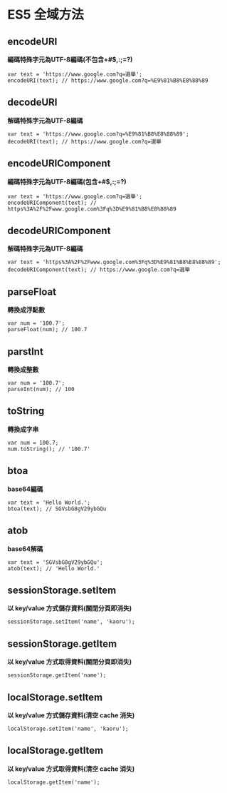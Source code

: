 # ES5 全域方法

## encodeURI
__編碼特殊字元為UTF-8編碼(不包含+#$,:;=?)__

````
var text = 'https://www.google.com?q=選舉';
encodeURI(text); // https://www.google.com?q=%E9%81%B8%E8%88%89
````

## decodeURI
__解碼特殊字元為UTF-8編碼__

````
var text = 'https://www.google.com?q=%E9%81%B8%E8%88%89';
decodeURI(text); // https://www.google.com?q=選舉
````

## encodeURIComponent
__編碼特殊字元為UTF-8編碼(包含+#$,:;=?)__

````
var text = 'https://www.google.com?q=選舉';
encodeURIComponent(text); // https%3A%2F%2Fwww.google.com%3Fq%3D%E9%81%B8%E8%88%89
````

## decodeURIComponent
__解碼特殊字元為UTF-8編碼__

````
var text = 'https%3A%2F%2Fwww.google.com%3Fq%3D%E9%81%B8%E8%88%89';
decodeURIComponent(text); // https://www.google.com?q=選舉
````

## parseFloat
__轉換成浮點數__

````
var num = '100.7';
parseFloat(num); // 100.7
````

## parstInt
__轉換成整數__

````
var num = '100.7';
parseInt(num); // 100
````

## toString
__轉換成字串__

````
var num = 100.7;
num.toString(); // '100.7'
````

## btoa
__base64編碼__

````
var text = 'Hello World.';
btoa(text); // SGVsbG8gV29ybGQu
````

## atob
__base64解碼__

````
var text = 'SGVsbG8gV29ybGQu';
atob(text); // 'Hello World.'
````

## sessionStorage.setItem
__以 key/value 方式儲存資料(關閉分頁即消失)__

````
sessionStorage.setItem('name', 'kaoru');
````

## sessionStorage.getItem
__以 key/value 方式取得資料(關閉分頁即消失)__

````
sessionStorage.getItem('name');
````

## localStorage.setItem
__以 key/value 方式儲存資料(清空 cache 消失)__

````
localStorage.setItem('name', 'kaoru');
````

## localStorage.getItem
__以 key/value 方式取得資料(清空 cache 消失)__

````
localStorage.getItem('name');
````


